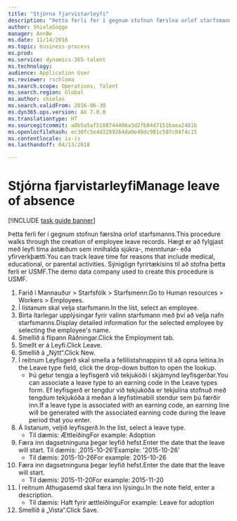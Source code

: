 ```yaml
--- 
title: "Stjórna fjarvistarleyfi"
description: "Þetta ferli fer í gegnum stofnun færslna orlof starfsmanns."
author: ShielaSogge
manager: AnnBe
ms.date: 11/14/2016
ms.topic: business-process
ms.prod: 
ms.service: dynamics-365-talent
ms.technology: 
audience: Application User
ms.reviewer: rschloma
ms.search.scope: Operations, Talent
ms.search.region: Global
ms.author: shielas
ms.search.validFrom: 2016-06-30
ms.dyn365.ops.version: AX 7.0.0
ms.translationtype: HT
ms.sourcegitcommit: a8b5a5af5108744406a3d2fb84d7151baea2481b
ms.openlocfilehash: ec30fc5e4d3289264da0e40dc981c597c04f4c15
ms.contentlocale: is-is
ms.lasthandoff: 04/13/2018

---
```

# <a name="manage-leave-of-absence"></a><span data-ttu-id="7deb8-103">Stjórna fjarvistarleyfi</span><span class="sxs-lookup"><span data-stu-id="7deb8-103">Manage leave of absence</span></span>

[!INCLUDE [task guide banner](../../includes/task-guide-banner.md)]

<span data-ttu-id="7deb8-104">Þetta ferli fer í gegnum stofnun færslna orlof starfsmanns.</span><span class="sxs-lookup"><span data-stu-id="7deb8-104">This procedure walks through the creation of employee leave records.</span></span> <span data-ttu-id="7deb8-105">Hægt er að fylgjast með leyfi tíma ástæðum sem innihalda sjúkra-, menntunar- eða yfirverkþætti.</span><span class="sxs-lookup"><span data-stu-id="7deb8-105">You can track leave time for reasons that include medical, educational, or parental activities.</span></span> <span data-ttu-id="7deb8-106">Sýnigögn fyrirtækisins til að stofna þetta ferli er USMF.</span><span class="sxs-lookup"><span data-stu-id="7deb8-106">The demo data company used to create this procedure is USMF.</span></span>

1. <span data-ttu-id="7deb8-107">Farið í Mannauður > Starfsfólk > Starfsmenn.</span><span class="sxs-lookup"><span data-stu-id="7deb8-107">Go to Human resources > Workers > Employees.</span></span>
2. <span data-ttu-id="7deb8-108">Í listanum skal velja starfsmann.</span><span class="sxs-lookup"><span data-stu-id="7deb8-108">In the list, select an employee.</span></span>
3. <span data-ttu-id="7deb8-109">Birta ítarlegar upplýsingar fyrir valinn starfsmann með því að velja nafn starfsmanns.</span><span class="sxs-lookup"><span data-stu-id="7deb8-109">Display detailed information for the selected employee by selecting the employee's name.</span></span>
4. <span data-ttu-id="7deb8-110">Smellið á flipann Ráðningar.</span><span class="sxs-lookup"><span data-stu-id="7deb8-110">Click the Employment tab.</span></span>
5. <span data-ttu-id="7deb8-111">Smellt er á Leyfi.</span><span class="sxs-lookup"><span data-stu-id="7deb8-111">Click Leave.</span></span>
6. <span data-ttu-id="7deb8-112">Smellið á „Nýtt“.</span><span class="sxs-lookup"><span data-stu-id="7deb8-112">Click New.</span></span>
7. <span data-ttu-id="7deb8-113">Í reitnum Leyfisgerð skal smella a fellilistahnappinn til að opna leitina.</span><span class="sxs-lookup"><span data-stu-id="7deb8-113">In the Leave type field, click the drop-down button to open the lookup.</span></span>
    * <span data-ttu-id="7deb8-114">Þú getur tengja a leyfisgerð við tekjukóði í skjámynd leyfisgerðar.</span><span class="sxs-lookup"><span data-stu-id="7deb8-114">You can associate a leave type to an earning code in the Leave types form.</span></span> <span data-ttu-id="7deb8-115">Ef leyfisgerð er tengdur við tekjukóða er tekjulína stofnuð með tengdum tekjukóða á meðan á leyfistímabili stendur sem þú færðir inn.</span><span class="sxs-lookup"><span data-stu-id="7deb8-115">If a leave type is associated with an earning code, an earning line will be generated with the associated earning code during the leave period that you enter.</span></span>  
8. <span data-ttu-id="7deb8-116">Á listanum, veljið leyfisgerð.</span><span class="sxs-lookup"><span data-stu-id="7deb8-116">In the list, select a leave type.</span></span> 
    * <span data-ttu-id="7deb8-117">Til dæmis: Ættleiðing</span><span class="sxs-lookup"><span data-stu-id="7deb8-117">For example: Adoption</span></span>  
9. <span data-ttu-id="7deb8-118">Færa inn dagsetninguna þegar leyfið hefst.</span><span class="sxs-lookup"><span data-stu-id="7deb8-118">Enter the date that the leave will start.</span></span> <span data-ttu-id="7deb8-119">Til dæmis: ‚2015-10-26‘</span><span class="sxs-lookup"><span data-stu-id="7deb8-119">Example: '2015-10-26'</span></span>
    * <span data-ttu-id="7deb8-120">Til dæmis: 2015-10-26</span><span class="sxs-lookup"><span data-stu-id="7deb8-120">For example:  2015-10-26</span></span>  
10. <span data-ttu-id="7deb8-121">Færa inn dagsetninguna þegar leyfið hefst.</span><span class="sxs-lookup"><span data-stu-id="7deb8-121">Enter the date that the leave will start.</span></span> 
    * <span data-ttu-id="7deb8-122">Til dæmis: 2015-11-20</span><span class="sxs-lookup"><span data-stu-id="7deb8-122">For example:  2015-11-20</span></span>  
11. <span data-ttu-id="7deb8-123">Í reitnum Athugasemd skal færa inn lýsingu.</span><span class="sxs-lookup"><span data-stu-id="7deb8-123">In the note field, enter a description.</span></span>
    * <span data-ttu-id="7deb8-124">Til dæmis: Haft fyrir ættleiðingu</span><span class="sxs-lookup"><span data-stu-id="7deb8-124">For example: Leave for adoption</span></span>  
12. <span data-ttu-id="7deb8-125">Smellið á „Vista“.</span><span class="sxs-lookup"><span data-stu-id="7deb8-125">Click Save.</span></span>


